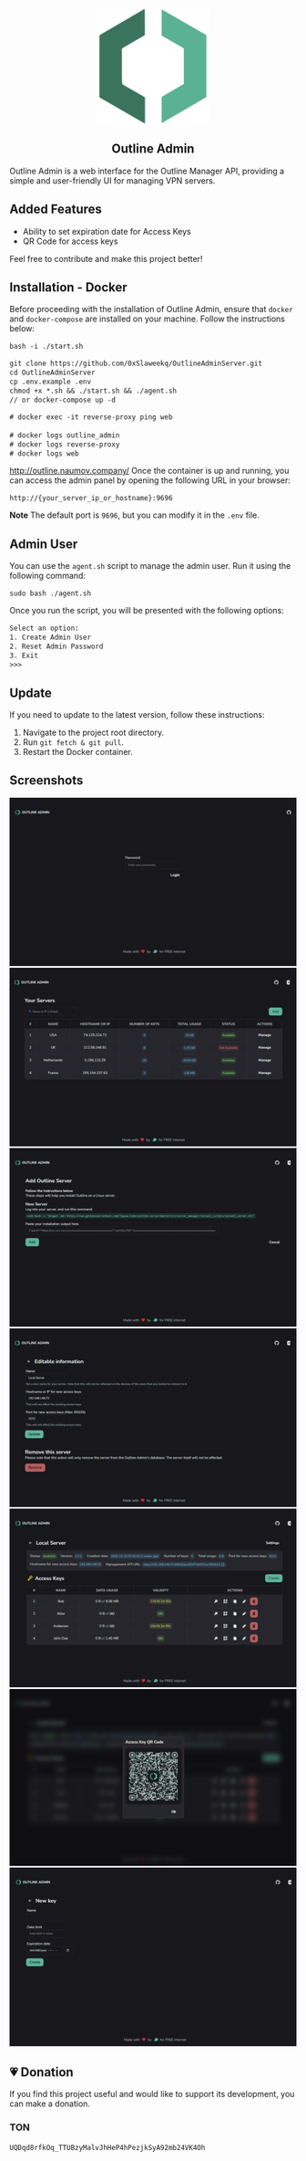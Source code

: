 <p align="center">
    <img src="extra/logo/logo.svg" width="200" alt="Outline Logo">
</p>

<h2 align="center">Outline Admin</h2>

Outline Admin is a web interface for the Outline Manager API, providing a simple and user-friendly UI for managing VPN
servers.

## Added Features

- Ability to set expiration date for Access Keys
- QR Code for access keys

Feel free to contribute and make this project better!

## Installation - Docker

Before proceeding with the installation of Outline Admin, ensure that `docker` and `docker-compose` are installed on
your machine. Follow the instructions below:

```SHELL
bash -i ./start.sh
```
```SHELL
git clone https://github.com/0xSlaweekq/OutlineAdminServer.git
cd OutlineAdminServer
cp .env.example .env
chmod +x *.sh && ./start.sh && ./agent.sh
// or docker-compose up -d
```

```
# docker exec -it reverse-proxy ping web

# docker logs outline_admin
# docker logs reverse-proxy
# docker logs web
```
http://outline.naumov.company/
Once the container is up and running, you can access the admin panel by opening the following URL in your browser:

```
http://{your_server_ip_or_hostname}:9696
```

**Note** The default port is `9696`, but you can modify it in the `.env` file.

## Admin User

You can use the `agent.sh` script to manage the admin user. Run it using the following command:

```
sudo bash ./agent.sh
```

Once you run the script, you will be presented with the following options:

```
Select an option:
1. Create Admin User
2. Reset Admin Password
3. Exit
>>>
```

## Update

If you need to update to the latest version, follow these instructions:

1. Navigate to the project root directory.
2. Run `git fetch & git pull`.
3. Restart the Docker container.

## Screenshots

![Login](/extra/screenshots/login.png)
![Servers](/extra/screenshots/servers.png)
![New server form](/extra/screenshots/new-server.png)
![Server settings form](/extra/screenshots/server-settings.png)
![Access keys](/extra/screenshots/access-keys.png)
![QR Code modal](/extra/screenshots/qr-code.png)
![New access key form](/extra/screenshots/new-access-key.png)


## 💗 Donation

If you find this project useful and would like to support its development, you can make a donation.

### TON

```
UQDqd8rfkOq_TTUBzyMalvJhHeP4hPezjkSyA92mb24VK4Oh
```
